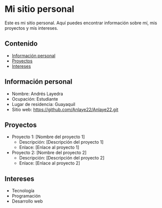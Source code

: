 # Mi sitio personal
Este es mi sitio personal. Aquí puedes encontrar información sobre mí, mis
proyectos y mis intereses.
## Contenido
* [Información personal](#información-personal)
* [Proyectos](#proyectos)
* [Intereses](#intereses)
## Información personal
* Nombre: Andrés Layedra
* Ocupación: Estudiante
* Lugar de residencia: Guayaquil
* Sitio web: https://github.com/Anlaye22/Anlaye22.git

## Proyectos
* Proyecto 1: [Nombre del proyecto 1]
  * Descripción: [Descripción del proyecto 1]
  * Enlace: [Enlace al proyecto 1]
* Proyecto 2: [Nombre del proyecto 2]
    * Descripción: [Descripción del proyecto 2]
    * Enlace: [Enlace al proyecto 2]

## Intereses
* Tecnología
* Programación
* Desarrollo web

